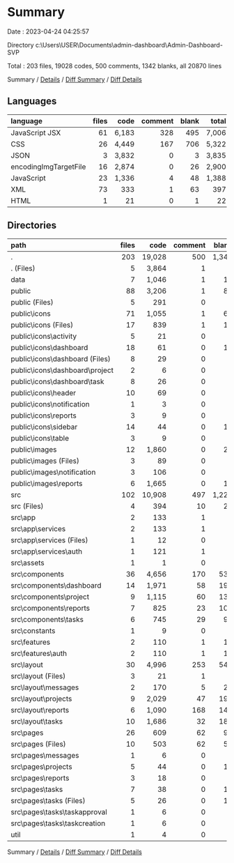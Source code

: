 # Summary

Date : 2023-04-24 04:25:57

Directory c:\\Users\\USER\\Documents\\admin-dashboard\\Admin-Dashboard-SVP

Total : 203 files,  19028 codes, 500 comments, 1342 blanks, all 20870 lines

Summary / [Details](details.md) / [Diff Summary](diff.md) / [Diff Details](diff-details.md)

## Languages
| language | files | code | comment | blank | total |
| :--- | ---: | ---: | ---: | ---: | ---: |
| JavaScript JSX | 61 | 6,183 | 328 | 495 | 7,006 |
| CSS | 26 | 4,449 | 167 | 706 | 5,322 |
| JSON | 3 | 3,832 | 0 | 3 | 3,835 |
| encodingImgTargetFile | 16 | 2,874 | 0 | 26 | 2,900 |
| JavaScript | 23 | 1,336 | 4 | 48 | 1,388 |
| XML | 73 | 333 | 1 | 63 | 397 |
| HTML | 1 | 21 | 0 | 1 | 22 |

## Directories
| path | files | code | comment | blank | total |
| :--- | ---: | ---: | ---: | ---: | ---: |
| . | 203 | 19,028 | 500 | 1,342 | 20,870 |
| . (Files) | 5 | 3,864 | 1 | 6 | 3,871 |
| data | 7 | 1,046 | 1 | 18 | 1,065 |
| public | 88 | 3,206 | 1 | 89 | 3,296 |
| public (Files) | 5 | 291 | 0 | 2 | 293 |
| public\\icons | 71 | 1,055 | 1 | 67 | 1,123 |
| public\\icons (Files) | 17 | 839 | 1 | 17 | 857 |
| public\\icons\\activity | 5 | 21 | 0 | 5 | 26 |
| public\\icons\\dashboard | 18 | 61 | 0 | 17 | 78 |
| public\\icons\\dashboard (Files) | 8 | 29 | 0 | 7 | 36 |
| public\\icons\\dashboard\\project | 2 | 6 | 0 | 2 | 8 |
| public\\icons\\dashboard\\task | 8 | 26 | 0 | 8 | 34 |
| public\\icons\\header | 10 | 69 | 0 | 9 | 78 |
| public\\icons\\notification | 1 | 3 | 0 | 1 | 4 |
| public\\icons\\reports | 3 | 9 | 0 | 3 | 12 |
| public\\icons\\sidebar | 14 | 44 | 0 | 12 | 56 |
| public\\icons\\table | 3 | 9 | 0 | 3 | 12 |
| public\\images | 12 | 1,860 | 0 | 20 | 1,880 |
| public\\images (Files) | 3 | 89 | 0 | 3 | 92 |
| public\\images\\notification | 3 | 106 | 0 | 1 | 107 |
| public\\images\\reports | 6 | 1,665 | 0 | 16 | 1,681 |
| src | 102 | 10,908 | 497 | 1,228 | 12,633 |
| src (Files) | 4 | 394 | 10 | 25 | 429 |
| src\\app | 2 | 133 | 1 | 6 | 140 |
| src\\app\\services | 2 | 133 | 1 | 6 | 140 |
| src\\app\\services (Files) | 1 | 12 | 0 | 3 | 15 |
| src\\app\\services\\auth | 1 | 121 | 1 | 3 | 125 |
| src\\assets | 1 | 1 | 0 | 0 | 1 |
| src\\components | 36 | 4,656 | 170 | 537 | 5,363 |
| src\\components\\dashboard | 14 | 1,971 | 58 | 199 | 2,228 |
| src\\components\\project | 9 | 1,115 | 60 | 139 | 1,314 |
| src\\components\\reports | 7 | 825 | 23 | 108 | 956 |
| src\\components\\tasks | 6 | 745 | 29 | 91 | 865 |
| src\\constants | 1 | 9 | 0 | 2 | 11 |
| src\\features | 2 | 110 | 1 | 13 | 124 |
| src\\features\\auth | 2 | 110 | 1 | 13 | 124 |
| src\\layout | 30 | 4,996 | 253 | 548 | 5,797 |
| src\\layout (Files) | 3 | 21 | 1 | 4 | 26 |
| src\\layout\\messages | 2 | 170 | 5 | 25 | 200 |
| src\\layout\\projects | 9 | 2,029 | 47 | 195 | 2,271 |
| src\\layout\\reports | 6 | 1,090 | 168 | 141 | 1,399 |
| src\\layout\\tasks | 10 | 1,686 | 32 | 183 | 1,901 |
| src\\pages | 26 | 609 | 62 | 97 | 768 |
| src\\pages (Files) | 10 | 503 | 62 | 53 | 618 |
| src\\pages\\messages | 1 | 6 | 0 | 3 | 9 |
| src\\pages\\projects | 5 | 44 | 0 | 13 | 57 |
| src\\pages\\reports | 3 | 18 | 0 | 9 | 27 |
| src\\pages\\tasks | 7 | 38 | 0 | 19 | 57 |
| src\\pages\\tasks (Files) | 5 | 26 | 0 | 13 | 39 |
| src\\pages\\tasks\\taskapproval | 1 | 6 | 0 | 3 | 9 |
| src\\pages\\tasks\\taskcreation | 1 | 6 | 0 | 3 | 9 |
| util | 1 | 4 | 0 | 1 | 5 |

Summary / [Details](details.md) / [Diff Summary](diff.md) / [Diff Details](diff-details.md)